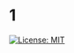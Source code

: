 # 1
  [![License: MIT](https://img.shields.io/badge/License-MIT-yellow.svg)](https://opensource.org/licenses/MIT)

  